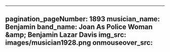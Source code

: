 ------
pagination_pageNumber: 1893
musician_name: Benjamin
band_name: Joan As Police Woman &amp;amp; Benjamin Lazar Davis
img_src: images/musician1928.png
onmouseover_src: 
------